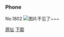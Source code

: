 ### Phone
No.1802
![图片不见了~~~](https://imgs.xkcd.com/comics/phone.png)

[原址](https://xkcd.com//1802) [下载](https://imgs.xkcd.com/comics/phone.png)

